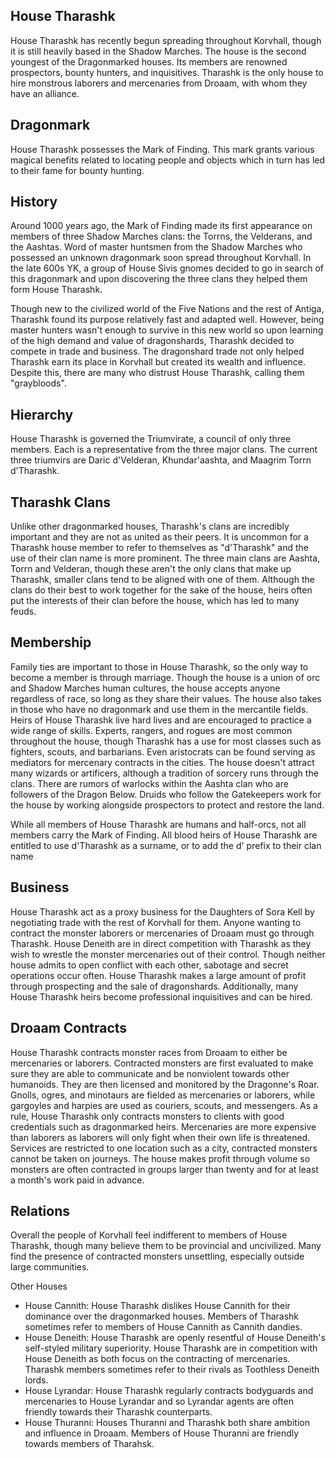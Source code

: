 ## House Tharashk
House Tharashk has recently begun spreading throughout Korvhall, though it is still heavily based in the Shadow Marches. The house is the second youngest of the Dragonmarked houses. Its members are renowned prospectors, bounty hunters, and inquisitives. Tharashk is the only house to hire monstrous laborers and mercenaries from Droaam, with whom they have an alliance.

## Dragonmark
House Tharashk possesses the Mark of Finding. This mark grants various magical benefits related to locating people and objects which in turn has led to their fame for bounty hunting.

## History
Around 1000 years ago, the Mark of Finding made its first appearance on members of three Shadow Marches clans: the Torrns, the Velderans, and the Aashtas. Word of master huntsmen from the Shadow Marches who possessed an unknown dragonmark soon spread throughout Korvhall. In the late 600s YK, a group of House Sivis gnomes decided to go in search of this dragonmark and upon discovering the three clans they helped them form House Tharashk.

Though new to the civilized world of the Five Nations and the rest of Antiga, Tharashk found its purpose relatively fast and adapted well. However, being master hunters wasn't enough to survive in this new world so upon learning of the high demand and value of dragonshards, Tharashk decided to compete in trade and business. The dragonshard trade not only helped Tharashk earn its place in Korvhall but created its wealth and influence. Despite this, there are many who distrust House Tharashk, calling them "graybloods".

## Hierarchy
House Tharashk is governed the Triumvirate, a council of only three members. Each is a representative from the three major clans. The current three triumvirs are Daric d'Velderan, Khundar'aashta, and Maagrim Torrn d'Tharashk.

## Tharashk Clans
Unlike other dragonmarked houses, Tharashk's clans are incredibly important and they are not as united as their peers. It is uncommon for a Tharashk house member to refer to themselves as "d'Tharashk" and the use of their clan name is more prominent. The three main clans are Aashta, Torrn and Velderan, though these aren't the only clans that make up Tharashk, smaller clans tend to be aligned with one of them. Although the clans do their best to work together for the sake of the house, heirs often put the interests of their clan before the house, which has led to many feuds.

## Membership
Family ties are important to those in House Tharashk, so the only way to become a member is through marriage. Though the house is a union of orc and Shadow Marches human cultures, the house accepts anyone regardless of race, so long as they share their values. The house also takes in those who have no dragonmark and use them in the mercantile fields. Heirs of House Tharashk live hard lives and are encouraged to practice a wide range of skills. Experts, rangers, and rogues are most common throughout the house, though Tharashk has a use for most classes such as fighters, scouts, and barbarians. Even aristocrats can be found serving as mediators for mercenary contracts in the cities. The house doesn't attract many wizards or artificers, although a tradition of sorcery runs through the clans. There are rumors of warlocks within the Aashta clan who are followers of the Dragon Below. Druids who follow the Gatekeepers work for the house by working alongside prospectors to protect and restore the land.

While all members of House Tharashk are humans and half-orcs, not all members carry the Mark of Finding. All blood heirs of House Tharashk are entitled to use d'Tharashk as a surname, or to add the d' prefix to their clan name

## Business
House Tharashk act as a proxy business for the Daughters of Sora Kell by negotiating trade with the rest of Korvhall for them. Anyone wanting to contract the monster laborers or mercenaries of Droaam must go through Tharashk. House Deneith are in direct competition with Tharashk as they wish to wrestle the monster mercenaries out of their control. Though neither house admits to open conflict with each other, sabotage and secret operations occur often. House Tharashk makes a large amount of profit through prospecting and the sale of dragonshards. Additionally, many House Tharashk heirs become professional inquisitives and can be hired.

## Droaam Contracts
House Tharashk contracts monster races from Droaam to either be mercenaries or laborers. Contracted monsters are first evaluated to make sure they are able to communicate and be nonviolent towards other humanoids. They are then licensed and monitored by the Dragonne's Roar. Gnolls, ogres, and minotaurs are fielded as mercenaries or laborers, while gargoyles and harpies are used as couriers, scouts, and messengers. As a rule, House Tharashk only contracts monsters to clients with good credentials such as dragonmarked heirs. Mercenaries are more expensive than laborers as laborers will only fight when their own life is threatened. Services are restricted to one location such as a city, contracted monsters cannot be taken on journeys. The house makes profit through volume so monsters are often contracted in groups larger than twenty and for at least a month's work paid in advance.

## Relations
Overall the people of Korvhall feel indifferent to members of House Tharashk, though many believe them to be provincial and uncivilized. Many find the presence of contracted monsters unsettling, especially outside large communities.

Other Houses
* House Cannith: House Tharashk dislikes House Cannith for their dominance over the dragonmarked houses. Members of Tharashk sometimes refer to members of House Cannith as Cannith dandies.
* House Deneith: House Tharashk are openly resentful of House Deneith's self-styled military superiority. House Tharashk are in competition with House Deneith as both focus on the contracting of mercenaries. Tharashk members sometimes refer to their rivals as Toothless Deneith lords.
* House Lyrandar: House Tharashk regularly contracts bodyguards and mercenaries to House Lyrandar and so Lyrandar agents are often friendly towards their Tharashk counterparts.
* House Thuranni: Houses Thuranni and Tharashk both share ambition and influence in Droaam. Members of House Thuranni are friendly towards members of Tharahsk.
